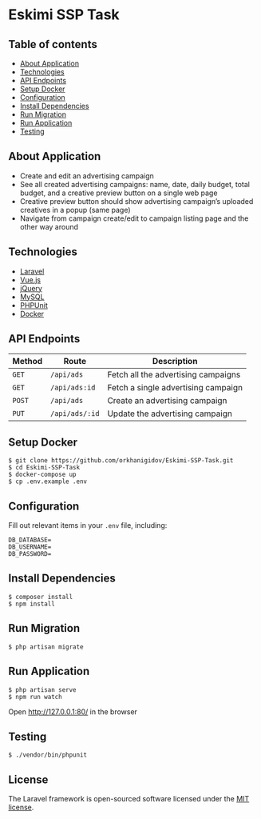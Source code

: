 # Eskimi SSP Task

## Table of contents
- [About Application](#about-application)
- [Technologies](#technologies)
- [API Endpoints](#api-endpoints)
- [Setup Docker](#setup-docker)
- [Configuration](#configuration)
- [Install Dependencies](#install-dependencies)
- [Run Migration](#run-migration)
- [Run Application](#run-application)
- [Testing](#testing)

## About Application

- Create and edit an advertising campaign
- See all created advertising campaigns: name, date, daily budget, total budget, and a creative preview button on a single web page
- Creative preview button should show advertising campaign’s uploaded creatives in a popup (same page)
- Navigate from campaign create/edit to campaign listing page and the other way around


## Technologies

- [Laravel](https://laravel.com/)
- [Vue.js](https://vuejs.org/)
- [jQuery](https://jquery.com/)
- [MySQL](https://www.mysql.com/)
- [PHPUnit](https://phpunit.de/)
- [Docker](https://www.docker.com/)

## API Endpoints
Method | Route | Description
--- | --- | ---
`GET` | `/api/ads` | Fetch all the advertising campaigns
`GET` | `/api/ads:id` | Fetch a single advertising campaign
`POST` | `/api/ads` | Create an advertising campaign
`PUT` | `/api/ads/:id` | Update the advertising campaign

## Setup Docker

```
$ git clone https://github.com/orkhanigidov/Eskimi-SSP-Task.git
$ cd Eskimi-SSP-Task
$ docker-compose up
$ cp .env.example .env
```

## Configuration

Fill out relevant items in your `.env` file, including:

```
DB_DATABASE=
DB_USERNAME=
DB_PASSWORD=
```

## Install Dependencies

```
$ composer install
$ npm install
```

## Run Migration

```
$ php artisan migrate
```

## Run Application

```
$ php artisan serve
$ npm run watch
```
Open http://127.0.0.1:80/ in the browser

## Testing

```
$ ./vendor/bin/phpunit
```

## License

The Laravel framework is open-sourced software licensed under the [MIT license](https://opensource.org/licenses/MIT).

